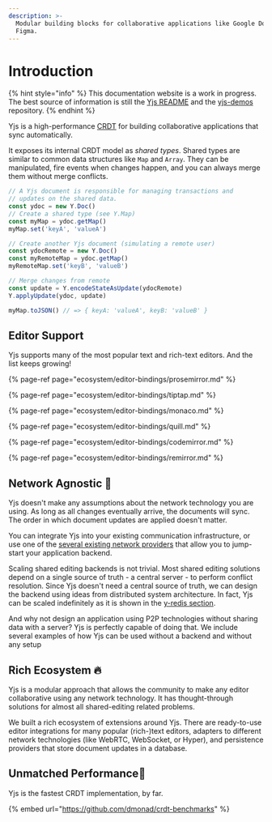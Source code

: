 ```yaml
---
description: >-
  Modular building blocks for collaborative applications like Google Docs and
  Figma.
---
```


# Introduction

{% hint style="info" %}
This documentation website is a work in progress. The best source of information is still the [Yjs README](https://github.com/yjs/yjs) and the [yjs-demos](https://github.com/yjs/yjs-demos) repository.
{% endhint %}

Yjs is a high-performance [CRDT](https://en.wikipedia.org/wiki/Conflict-free_replicated_data_type) for building collaborative applications that sync automatically.

It exposes its internal CRDT model as _shared types_. Shared types are similar to common data structures like `Map` and `Array`. They can be manipulated, fire events when changes happen, and you can always merge them without merge conflicts.

```javascript
// A Yjs document is responsible for managing transactions and
// updates on the shared data.
const ydoc = new Y.Doc()
// Create a shared type (see Y.Map)
const myMap = ydoc.getMap()
myMap.set('keyA', 'valueA')

// Create another Yjs document (simulating a remote user)
const ydocRemote = new Y.Doc()
const myRemoteMap = ydoc.getMap()
myRemoteMap.set('keyB', 'valueB')

// Merge changes from remote
const update = Y.encodeStateAsUpdate(ydocRemote)
Y.applyUpdate(ydoc, update)

myMap.toJSON() // => { keyA: 'valueA', keyB: 'valueB' }

```

## Editor Support

Yjs supports many of the most popular text and rich-text editors. And the list keeps growing!

{% page-ref page="ecosystem/editor-bindings/prosemirror.md" %}

{% page-ref page="ecosystem/editor-bindings/tiptap.md" %}

{% page-ref page="ecosystem/editor-bindings/monaco.md" %}

{% page-ref page="ecosystem/editor-bindings/quill.md" %}

{% page-ref page="ecosystem/editor-bindings/codemirror.md" %}

{% page-ref page="ecosystem/editor-bindings/remirror.md" %}

## Network Agnostic 📡

Yjs doesn't make any assumptions about the network technology you are using. As long as all changes eventually arrive, the documents will sync. The order in which document updates are applied doesn't matter.

You can integrate Yjs into your existing communication infrastructure, or use one of the [several existing network providers](ecosystem/connection-provider/) that allow you to jump-start your application backend.

Scaling shared editing backends is not trivial. Most shared editing solutions depend on a single source of truth - a central server - to perform conflict resolution. Since Yjs doesn't need a central source of truth, we can design the backend using ideas from distributed system architecture. In fact, Yjs can be scaled indefinitely as it is shown in the [y-redis section](tutorials/untitled-3.md).

And why not design an application using P2P technologies without sharing data with a server? Yjs is perfectly capable of doing that. We include several examples of how Yjs can be used without a backend and without any setup 

## Rich Ecosystem 🔥 

Yjs is a modular approach that allows the community to make any editor collaborative using any network technology. It has thought-through solutions for almost all shared-editing related problems.

We built a rich ecosystem of extensions around Yjs. There are ready-to-use editor integrations for many popular \(rich-\)text editors, adapters to different network technologies \(like WebRTC, WebSocket, or Hyper\), and persistence providers that store document updates in a database.

## Unmatched Performance🚀 

Yjs is the fastest CRDT implementation, by far.

{% embed url="https://github.com/dmonad/crdt-benchmarks" %}

## 



